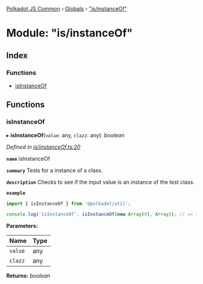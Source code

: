 [Polkadot JS Common](../README.md) › [Globals](../globals.md) › ["is/instanceOf"](_is_instanceof_.md)

# Module: "is/instanceOf"

## Index

### Functions

* [isInstanceOf](_is_instanceof_.md#isinstanceof)

## Functions

###  isInstanceOf

▸ **isInstanceOf**(`value`: any, `clazz`: any): *boolean*

*Defined in [is/instanceOf.ts:20](https://github.com/polkadot-js/common/blob/60a9866a/packages/util/src/is/instanceOf.ts#L20)*

**`name`** isInstanceOf

**`summary`** Tests for a instance of a class.

**`description`** 
Checks to see if the input value is an instance of the test class.

**`example`** 
<BR>

```javascript
import { isInstanceOf } from '@polkadot/util';

console.log('isInstanceOf', isInstanceOf(new Array(0), Array)); // => true
```

**Parameters:**

Name | Type |
------ | ------ |
`value` | any |
`clazz` | any |

**Returns:** *boolean*
